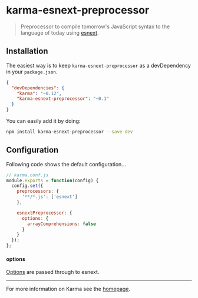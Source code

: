 # karma-esnext-preprocessor

> Preprocessor to compile tomorrow's JavaScript syntax to the language of today using [esnext](https://github.com/esnext/esnext).

## Installation

The easiest way is to keep `karma-esnext-preprocessor` as a devDependency in your `package.json`.
```json
{
  "devDependencies": {
    "karma": "~0.12",
    "karma-esnext-preprocessor": "~0.1"
  }
}
```

You can easily add it by doing:
```bash
npm install karma-esnext-preprocessor --save-dev
```

## Configuration
Following code shows the default configuration...
```js
// karma.conf.js
module.exports = function(config) {
  config.set({
    preprocessors: {
      '**/*.js': ['esnext']
    },

    esnextPreprocessor: {
      options: {
        arrayComprehensions: false
      }
    }
  });
};
```

#### options

[Options](https://github.com/square/esnext/blob/b12248e0a0e60df04c5292bf8265b55c42d4b480/lib/index.js#L42) are passed through to esnext.

----

For more information on Karma see the [homepage].


[homepage]: http://karma-runner.github.com


